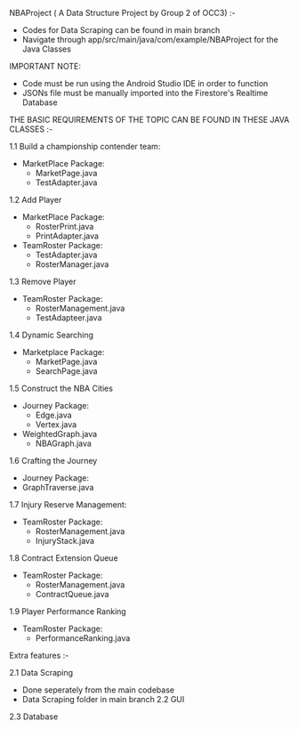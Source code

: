 NBAProject ( A Data Structure Project by Group 2 of OCC3) :-

- Codes for Data Scraping can be found in main branch
- Navigate through app/src/main/java/com/example/NBAProject for the Java Classes

IMPORTANT NOTE:

- Code must be run using the Android Studio IDE in order to function
- JSONs file must be manually imported into the Firestore's Realtime Database

THE BASIC REQUIREMENTS OF THE TOPIC CAN BE FOUND IN THESE JAVA CLASSES :-

1.1 Build a championship contender team:
- MarketPlace Package:
  - MarketPage.java
  - TestAdapter.java
  
1.2 Add Player
- MarketPlace Package:
  - RosterPrint.java
  - PrintAdapter.java
- TeamRoster Package:
  - TestAdapter.java
  - RosterManager.java
  
1.3 Remove Player
- TeamRoster Package:
  - RosterManagement.java
  - TestAdapteer.java
  
1.4 Dynamic Searching
- Marketplace Package:
  - MarketPage.java
  - SearchPage.java
  
1.5 Construct the NBA Cities
- Journey Package:
  - Edge.java
  - Vertex.java
- WeightedGraph.java
  - NBAGraph.java

1.6 Crafting the Journey
- Journey Package:
- GraphTraverse.java

1.7 Injury Reserve Management:
- TeamRoster Package:
  - RosterManagement.java
  - InjuryStack.java
    
1.8 Contract Extension Queue
- TeamRoster Package:
  - RosterManagement.java
  - ContractQueue.java
  
1.9 Player Performance Ranking
- TeamRoster Package:
  - PerformanceRanking.java
 
    
Extra features :-

2.1 Data Scraping

- Done seperately from the main codebase
- Data Scraping folder in main branch
2.2 GUI

2.3 Database
